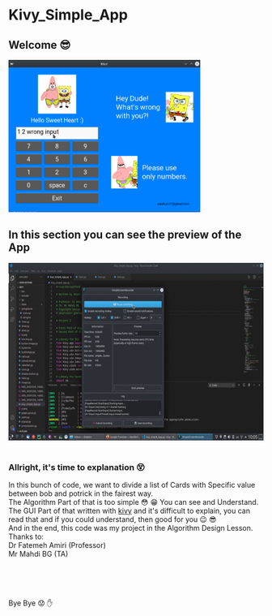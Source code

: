# Kivy_Simple_App
## Welcome :sunglasses:

<img src="demo.png" alt="a demo pic of app" height="300">  
  
  
## In this section you can see the preview of the App
<img src="demo.gif" height="350">
<br />
<br />

### Allright, it's time to explanation :dizzy_face:

In this bunch of code, we want to divide a list of Cards with Specific value between bob and potrick in the fairest way.
<br />
The Algorithm Part of that is too simple :flushed: :grin: You can see and Understand.
<br />
The GUI Part of that written with [kivy](https://kivy.org/#home) and it's difficult to explain, you can read that and if you could understand, then good for you :wink: :sunglasses:
<br />
And in the end, this code was my project in the Algorithm Design Lesson.
<br />
Thanks to:
<br />        Dr Fatemeh Amiri (Professor)
<br />        Mr Mahdi BG (TA)
 
 
 <br />
 <br />
 <br />
 
Bye Bye :worried: :hand:

<br />
